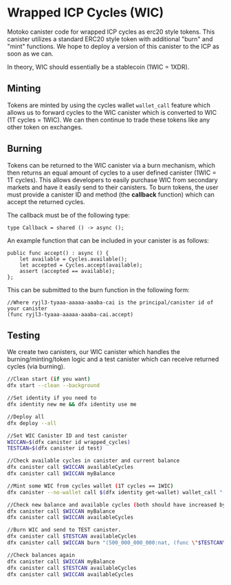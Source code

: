 # Wrapped ICP Cycles (WIC)

Motoko canister code for wrapped ICP cycles as erc20 style tokens. This canister utilizes a standard ERC20 style token with additional "burn" and "mint" functions. We hope to deploy a version of this canister to the ICP as soon as we can.

In theory, WIC should essentially be a stablecoin (1WIC = 1XDR).

## Minting
Tokens are minted by using the cycles wallet `wallet_call` feature which allows us to forward cycles to the WIC canister which is converted to WIC (1T cycles = 1WIC). We can then continue to trade these tokens like any other token on exchanges.

## Burning
Tokens can be returned to the WIC canister via a burn mechanism, which then returns an equal amount of cycles to a user defined canister (1WIC = 1T cycles). This allows developers to easily purchase WIC from secondary markets and have it easily send to their canisters. To burn tokens, the user must provide a canister ID and method (the **callback** function) which can accept the returned cycles.

The callback must be of the following type:
```
type Callback = shared () -> async ();
```

An example function that can be included in your canister is as follows:
```
public func accept() : async () {
    let available = Cycles.available();
    let accepted = Cycles.accept(available);
    assert (accepted == available);
};
```
This can be submitted to the burn function in the following form:
```
//Where ryjl3-tyaaa-aaaaa-aaaba-cai is the principal/canister id of your canister
(func ryjl3-tyaaa-aaaaa-aaaba-cai.accept)
```

## Testing
We create two canisters, our WIC canister which handles the burning/minting/token logic and a test canister which can receive returned cycles (via burning).

```bash
//Clean start (if you want)
dfx start --clean --background

//Set identity if you need to
dfx identity new me && dfx identity use me

//Deploy all
dfx deploy --all

//Set WIC Canister ID and test canister
WICCAN=$(dfx canister id wrapped_cycles)
TESTCAN=$(dfx canister id test)

//Check available cycles in canister and current balance
dfx canister call $WICCAN availableCycles
dfx canister call $WICCAN myBalance

//Mint some WIC from cycles wallet (1T cycles == 1WIC)
dfx canister --no-wallet call $(dfx identity get-wallet) wallet_call "(record { canister = principal \"$WICCAN\"; method_name = \"mint\"; args = blob \"DIDL\00\00\"; cycles = (1_000_000_000_000:nat64); } )"

//Check new balance and available cycles (both should have increased by 1T)
dfx canister call $WICCAN myBalance
dfx canister call $WICCAN availableCycles

//Burn WIC and send to TEST canister. 
dfx canister call $TESTCAN availableCycles
dfx canister call $WICCAN burn "(500_000_000_000:nat, (func \"$TESTCAN\".accept))"

//Check balances again
dfx canister call $WICCAN myBalance
dfx canister call $TESTCAN availableCycles
dfx canister call $WICCAN availableCycles
```
